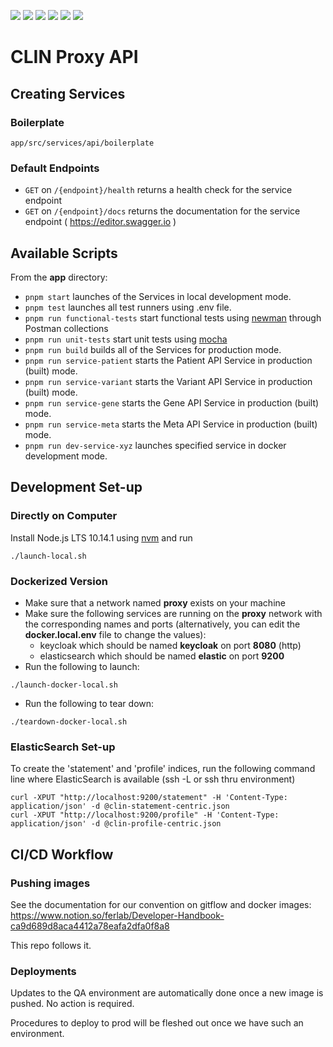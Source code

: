 ![](https://github.com/Ferlab-Ste-Justine/clin-proxy-api/workflows/Build%20Images/badge.svg)
![](https://github.com/Ferlab-Ste-Justine/clin-proxy-api/workflows/Publish%20Images%20Using%20Commit%20Hash/badge.svg)
![](https://github.com/Ferlab-Ste-Justine/clin-proxy-api/workflows/Publish%20Images%20Using%20Tag/badge.svg)
![](https://github.com/Ferlab-Ste-Justine/clin-proxy-api/workflows/Lint%20Check/badge.svg)
![](https://github.com/Ferlab-Ste-Justine/clin-proxy-api/workflows/Dependencies%20Security%20Audit/badge.svg)
![](https://github.com/Ferlab-Ste-Justine/clin-proxy-api/workflows/Unit%20Tests/badge.svg)

# CLIN Proxy API

## Creating Services

### Boilerplate

`app/src/services/api/boilerplate`

###  Default Endpoints

* `GET` on `/{endpoint}/health` returns a health check for the service endpoint
* `GET` on `/{endpoint}/docs` returns the documentation for the service endpoint ( https://editor.swagger.io )

## Available Scripts

From the **app** directory:

* `pnpm start` launches of the Services in local development mode.<br>
* `pnpm test` launches all test runners using .env file.<br>
* `pnpm run functional-tests` start functional tests using  [newman](https://github.com/postmanlabs/newman) through Postman collections
* `pnpm run unit-tests` start unit tests using  [mocha](https://www.npmjs.com/package/mocha)
* `pnpm run build` builds all of the Services for production mode.<br>
* `pnpm run service-patient` starts the Patient API Service in production (built) mode.<br>
* `pnpm run service-variant` starts the Variant API Service in production (built) mode.<br>
* `pnpm run service-gene` starts the Gene API Service in production (built) mode.<br>
* `pnpm run service-meta` starts the Meta API Service in production (built) mode.<br>
* `pnpm run dev-service-xyz` launches specified service in docker development mode.<br>

## Development Set-up

### Directly on Computer

Install Node.js LTS 10.14.1 using [nvm](https://github.com/creationix/nvm/blob/master/README.md) and run
```
./launch-local.sh
```

### Dockerized Version

- Make sure that a network named **proxy** exists on your machine
- Make sure the following services are running on the **proxy** network with the corresponding names and ports (alternatively, you can edit the **docker.local.env** file to change the values):
  - keycloak which should be named **keycloak** on port **8080** (http)
  - elasticsearch which should be named **elastic** on port **9200**
- Run the following to launch:
```
./launch-docker-local.sh
```
- Run the following to tear down:
```
./teardown-docker-local.sh
```

### ElasticSearch Set-up

To create the 'statement' and 'profile' indices, run the following command line where ElasticSearch is available (ssh -L or ssh thru environment)

```
curl -XPUT "http://localhost:9200/statement" -H 'Content-Type: application/json' -d @clin-statement-centric.json
curl -XPUT "http://localhost:9200/profile" -H 'Content-Type: application/json' -d @clin-profile-centric.json
```

## CI/CD Workflow

### Pushing images

See the documentation for our convention on gitflow and docker images: https://www.notion.so/ferlab/Developer-Handbook-ca9d689d8aca4412a78eafa2dfa0f8a8

This repo follows it.

### Deployments

Updates to the QA environment are automatically done once a new image is pushed. No action is required.

Procedures to deploy to prod will be fleshed out once we have such an environment.